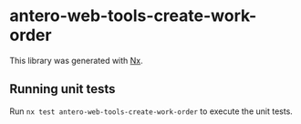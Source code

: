 # antero-web-tools-create-work-order

This library was generated with [Nx](https://nx.dev).

## Running unit tests

Run `nx test antero-web-tools-create-work-order` to execute the unit tests.
